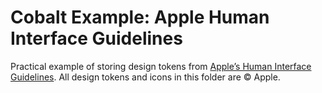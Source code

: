 # Cobalt Example: Apple Human Interface Guidelines

Practical example of storing design tokens from [Apple’s Human Interface Guidelines][apple]. All design tokens and icons in this folder are © Apple.

[apple]: https://developer.apple.com/design/human-interface-guidelines/
